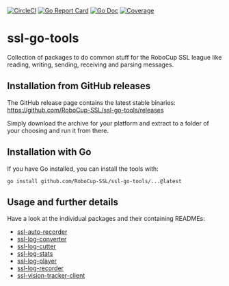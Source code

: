 [![CircleCI](https://circleci.com/gh/RoboCup-SSL/ssl-go-tools/tree/master.svg?style=svg)](https://circleci.com/gh/RoboCup-SSL/ssl-go-tools/tree/master)
[![Go Report Card](https://goreportcard.com/badge/github.com/RoboCup-SSL/ssl-go-tools?style=flat-square)](https://goreportcard.com/report/github.com/RoboCup-SSL/ssl-go-tools)
[![Go Doc](https://img.shields.io/badge/godoc-reference-blue.svg?style=flat-square)](https://godoc.org/github.com/RoboCup-SSL/ssl-go-tools)
[![Coverage](https://img.shields.io/badge/coverage-report-blue.svg)](https://circleci.com/api/v1.1/project/github/RoboCup-SSL/ssl-go-tools/latest/artifacts/0/coverage?branch=master)

# ssl-go-tools

Collection of packages to do common stuff for the RoboCup SSL league like reading, writing, sending, receiving and
parsing messages.

## Installation from GitHub releases

The GitHub release page contains the latest stable binaries: https://github.com/RoboCup-SSL/ssl-go-tools/releases

Simply download the archive for your platform and extract to a folder of your choosing and run it from there.

## Installation with Go

If you have Go installed, you can install the tools with:

```shell
go install github.com/RoboCup-SSL/ssl-go-tools/...@latest
```

## Usage and further details

Have a look at the individual packages and their containing READMEs:

* [ssl-auto-recorder](cmd/ssl-auto-recorder/README.md)
* [ssl-log-converter](cmd/ssl-log-converter/README.md)
* [ssl-log-cutter](cmd/ssl-log-cutter/README.md)
* [ssl-log-stats](cmd/ssl-log-stats/README.md)
* [ssl-log-player](cmd/ssl-log-player/README.md)
* [ssl-log-recorder](cmd/ssl-log-recorder/README.md)
* [ssl-vision-tracker-client](cmd/ssl-vision-tracker-client/README.md)
